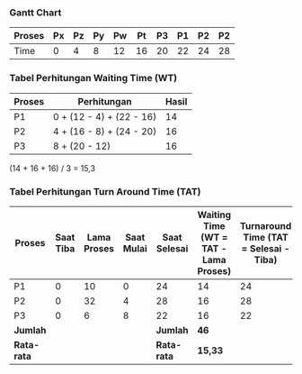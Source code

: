 


### Gantt Chart


| Proses | Px | Pz | Py | Pw | Pt | P3 | P1 | P2 | P2 | 
|--------|----|----|----|----|----|----|----|----|----|
| Time   | 0  | 4  | 8  | 12 | 16 | 20 | 22 | 24 | 28 |


### Tabel Perhitungan Waiting Time (WT)

| Proses |       Perhitungan       | Hasil|
|--------|-------------------------|------------------------------|
| P1     | 0 + (12 - 4) + (22 - 16)| 14                           |
| P2     | 4 + (16 - 8) + (24 - 20)| 16                           |
| P3     | 8 + (20 - 12)           | 16                           |


(14 + 16 + 16) / 3 = 15,3                     


### Tabel Perhitungan Turn Around Time (TAT)

| Proses | Saat Tiba | Lama Proses | Saat Mulai | Saat Selesai | Waiting Time (WT = TAT - Lama Proses) | Turnaround Time (TAT = Selesai - Tiba) |
|--------|-----------|-------------|------------|--------------|---------------------------------------|----------------------------------------|
| P1     | 0         | 10          | 0          | 24           | 14                                    | 24                                     |
| P2     | 0         | 32          | 4          | 28           | 16                                    | 28                                     |
| P3     | 0         | 6           | 8          | 22           | 16                                    | 22                                     |
| **Jumlah** |       |             |            |**Jumlah**    |**46**                                 |                                        |
| **Rata-rata** |    |             |            |**Rata-rata** |**15,33**                              |                                        |



